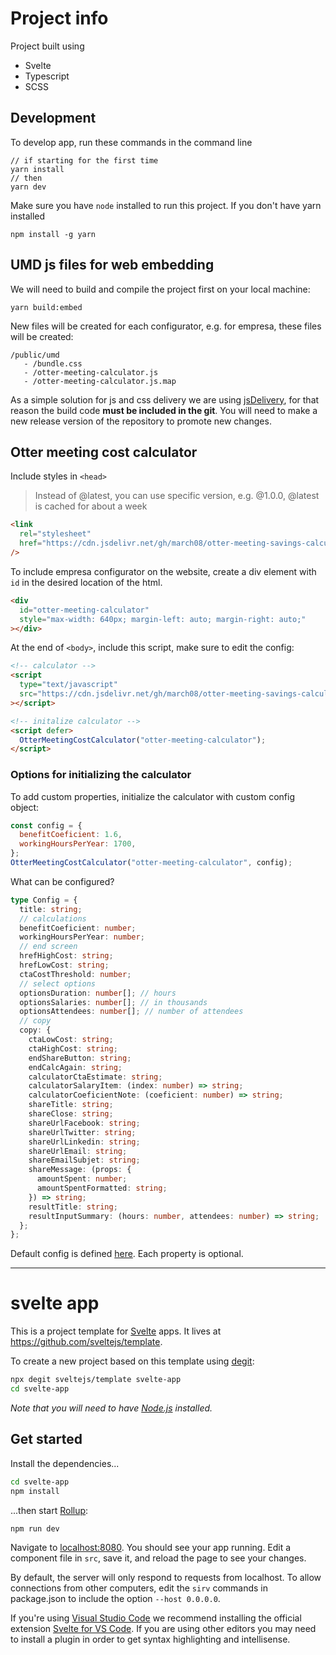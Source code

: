 # Project info

Project built using

- Svelte
- Typescript
- SCSS

## Development

To develop app, run these commands in the command line

```
// if starting for the first time
yarn install
// then
yarn dev

```

Make sure you have `node` installed to run this project. If you don't have yarn installed

```
npm install -g yarn
```

## UMD js files for web embedding

We will need to build and compile the project first on your local machine:

```
yarn build:embed
```

New files will be created for each configurator, e.g. for empresa, these files will be created:

```
/public/umd
   - /bundle.css
   - /otter-meeting-calculator.js
   - /otter-meeting-calculator.js.map
```

As a simple solution for js and css delivery we are using [jsDelivery](https://www.jsdelivr.com/), for that reason the build code **must be included in the git**. You will need to make a new release version of the repository to promote new changes.

## Otter meeting cost calculator

Include styles in `<head>`

> Instead of @latest, you can use specific version, e.g. @1.0.0, @latest is cached for about a week

```html
<link
  rel="stylesheet"
  href="https://cdn.jsdelivr.net/gh/march08/otter-meeting-savings-calculator@latest/public/umd/bundle.css"
/>
```

To include empresa configurator on the website, create a div element with `id` in the desired location of the html.

```html
<div
  id="otter-meeting-calculator"
  style="max-width: 640px; margin-left: auto; margin-right: auto;"
></div>
```

At the end of `<body>`, include this script, make sure to edit the config:

```html
<!-- calculator -->
<script
  type="text/javascript"
  src="https://cdn.jsdelivr.net/gh/march08/otter-meeting-savings-calculator@latest/public/umd/otter-meeting-calculator.js"
></script>

<!-- initalize calculator -->
<script defer>
  OtterMeetingCostCalculator("otter-meeting-calculator");
</script>
```

### Options for initializing the calculator

To add custom properties, initialize the calculator with custom config object:

```javascript
const config = {
  benefitCoeficient: 1.6,
  workingHoursPerYear: 1700,
};
OtterMeetingCostCalculator("otter-meeting-calculator", config);
```

What can be configured?

```typescript
type Config = {
  title: string;
  // calculations
  benefitCoeficient: number;
  workingHoursPerYear: number;
  // end screen
  hrefHighCost: string;
  hrefLowCost: string;
  ctaCostThreshold: number;
  // select options
  optionsDuration: number[]; // hours
  optionsSalaries: number[]; // in thousands
  optionsAttendees: number[]; // number of attendees
  // copy
  copy: {
    ctaLowCost: string;
    ctaHighCost: string;
    endShareButton: string;
    endCalcAgain: string;
    calculatorCtaEstimate: string;
    calculatorSalaryItem: (index: number) => string;
    calculatorCoeficientNote: (coeficient: number) => string;
    shareTitle: string;
    shareClose: string;
    shareUrlFacebook: string;
    shareUrlTwitter: string;
    shareUrlLinkedin: string;
    shareUrlEmail: string;
    shareEmailSubjet: string;
    shareMessage: (props: {
      amountSpent: number;
      amountSpentFormatted: string;
    }) => string;
    resultTitle: string;
    resultInputSummary: (hours: number, attendees: number) => string;
  };
};
```

Default config is defined [here](https://github.com/march08/otter-meeting-savings-calculator/blob/main/src/config.ts). Each property is optional.

---

# svelte app

This is a project template for [Svelte](https://svelte.dev) apps. It lives at https://github.com/sveltejs/template.

To create a new project based on this template using [degit](https://github.com/Rich-Harris/degit):

```bash
npx degit sveltejs/template svelte-app
cd svelte-app
```

_Note that you will need to have [Node.js](https://nodejs.org) installed._

## Get started

Install the dependencies...

```bash
cd svelte-app
npm install
```

...then start [Rollup](https://rollupjs.org):

```bash
npm run dev
```

Navigate to [localhost:8080](http://localhost:8080). You should see your app running. Edit a component file in `src`, save it, and reload the page to see your changes.

By default, the server will only respond to requests from localhost. To allow connections from other computers, edit the `sirv` commands in package.json to include the option `--host 0.0.0.0`.

If you're using [Visual Studio Code](https://code.visualstudio.com/) we recommend installing the official extension [Svelte for VS Code](https://marketplace.visualstudio.com/items?itemName=svelte.svelte-vscode). If you are using other editors you may need to install a plugin in order to get syntax highlighting and intellisense.
